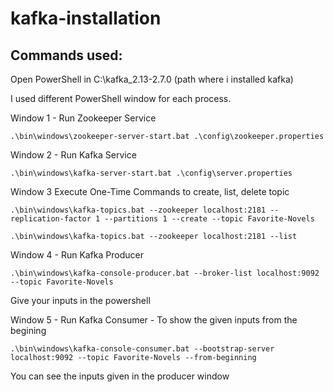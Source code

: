 # kafka-installation

## Commands used:

 Open PowerShell in C:\kafka_2.13-2.7.0 (path where i installed kafka)

 I used different PowerShell window for each process.

 Window 1 - Run Zookeeper Service 
```
.\bin\windows\zookeeper-server-start.bat .\config\zookeeper.properties
```
Window 2 - Run Kafka Service
```
.\bin\windows\kafka-server-start.bat .\config\server.properties
```
Window 3 Execute One-Time Commands to create, list, delete topic
```
.\bin\windows\kafka-topics.bat --zookeeper localhost:2181 --replication-factor 1 --partitions 1 --create --topic Favorite-Novels

.\bin\windows\kafka-topics.bat --zookeeper localhost:2181 --list
```
Window 4 - Run Kafka Producer 
```
.\bin\windows\kafka-console-producer.bat --broker-list localhost:9092 --topic Favorite-Novels
```
Give your inputs in the powershell

Window 5 - Run Kafka Consumer - To show the given inputs from the begining
```
.\bin\windows\kafka-console-consumer.bat --bootstrap-server localhost:9092 --topic Favorite-Novels --from-beginning
```
You can see the inputs given in the producer window
